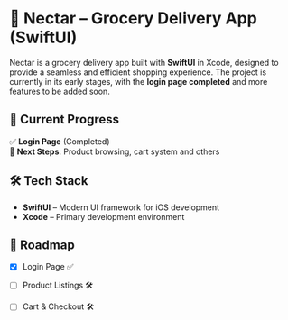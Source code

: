 # 🍯 Nectar – Grocery Delivery App (SwiftUI)

Nectar is a grocery delivery app built with **SwiftUI** in Xcode, designed to provide a seamless and efficient shopping experience. The project is currently in its early stages, with the **login page completed** and more features to be added soon.

## 🚀 Current Progress  
✅ **Login Page** (Completed)  
🔨 **Next Steps**: Product browsing, cart system and others  

## 🛠️ Tech Stack  
- **SwiftUI** – Modern UI framework for iOS development  
- **Xcode** – Primary development environment  

## 📌 Roadmap  
- [x] Login Page ✅  
- [ ] Product Listings 🛠  
- [ ] Cart & Checkout 🛠  


